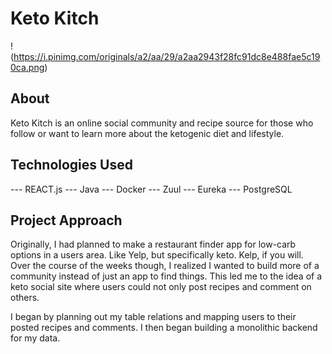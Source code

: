 # Keto Kitch
! (https://i.pinimg.com/originals/a2/aa/29/a2aa2943f28fc91dc8e488fae5c190ca.png)

## About
Keto Kitch is an online social community and recipe source for those who follow or want to learn more about the ketogenic diet and lifestyle. 

## Technologies Used
--- REACT.js
--- Java
--- Docker
--- Zuul 
--- Eureka 
--- PostgreSQL

## Project Approach
Originally, I had planned to make a restaurant finder app for low-carb options in a users area. Like Yelp, but specifically keto. Kelp, if you will. Over the course of the weeks though, I realized I wanted to build more of a community instead of just an app to find things. This led me to the idea of a keto social site where users could not only post recipes and comment on others.

I began by planning out my table relations and mapping users to their posted recipes and comments. I then began building a monolithic backend for my data.
